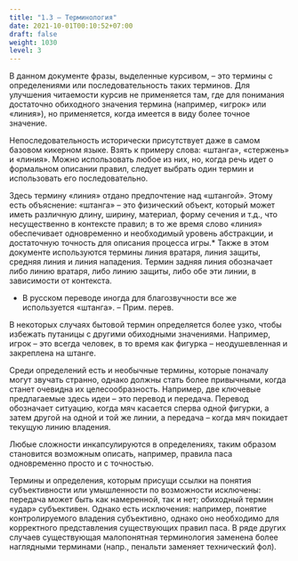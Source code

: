 ```yaml
---
title: "1.3 – Терминология"
date: 2021-10-01T00:10:52+07:00
draft: false
weight: 1030
level: 3
---
```


В данном документе фразы, выделенные курсивом, – это термины с определениями или
последовательность таких терминов. Для улучшения читаемости курсив не применяется там, где
для понимания достаточно обиходного значения термина (например, «игрок» или «линия»), но
применяется, когда имеется в виду более точное значение.

Непоследовательность исторически присутствует даже в самом базовом кикерном языке. Взять к
примеру слова: «штанга», «стержень» и «линия». Можно использовать любое из них, но, когда речь
идет о формальном описании правил, следует выбрать один термин и использовать его
последовательно.

Здесь термину «линия» отдано предпочтение над «штангой». Этому есть объяснение: «штанга» –
это физический объект, который может иметь различную длину, ширину, материал, форму сечения
и т.д., что несущественно в контексте правил; в то же время слово «линия» обеспечивает
одновременно и необходимый уровень абстракции, и достаточную точность для описания процесса
игры.* Также в этом документе используются термины линия вратаря, линия защиты, средняя
линия и линия нападения. Термин задняя линия обозначает либо линию вратаря, либо линию
защиты, либо обе эти линии, в зависимости от контекста.

* В русском переводе иногда для благозвучности все же используется «штанга». – Прим. перев.

В некоторых случаях бытовой термин определяется более узко, чтобы избежать путаницы с
другими обиходными значениями. Например, игрок – это всегда человек, в то время как фигурка –
неодушевленная и закреплена на штанге.

Среди определений есть и необычные термины, которые поначалу могут звучать странно, однако
должны стать более привычными, когда станет очевидна их целесообразность.
Например, две ключевые предлагаемые здесь идеи – это перевод и передача. Перевод обозначает
ситуацию, когда мяч касается сперва одной фигурки, а затем другой на одной и той же линии, а
передача – когда мяч покидает текущую линию владения.

Любые сложности инкапсулируются в определениях, таким образом становится возможным
описать, например, правила паса одновременно просто и с точностью.

Термины и определения, которым присущи ссылки на понятия субъективности или умышленности
по возможности исключены: передача может быть как намеренной, так и нет; обиходный термин
«удар» субъективен. Однако есть исключения: например, понятие контролируемого владения
субъективно, однако оно необходимо для корректного представления существующих правил паса.
В ряде других случаев существующая малопонятная терминология заменена более наглядными
терминами (напр., пенальти заменяет технический фол).